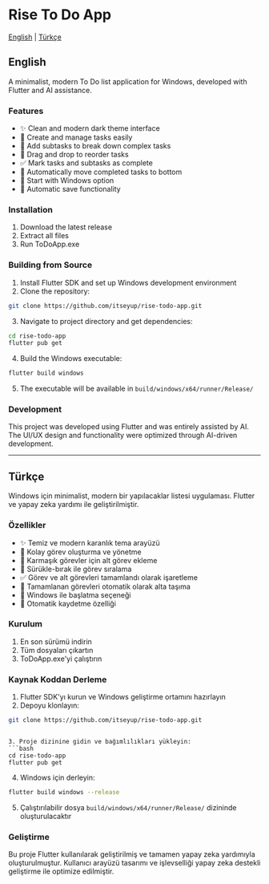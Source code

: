 # Rise To Do App

[English](#english) | [Türkçe](#türkçe)

## English

A minimalist, modern To Do list application for Windows, developed with Flutter and AI assistance.

### Features
- ✨ Clean and modern dark theme interface
- 📝 Create and manage tasks easily
- 📑 Add subtasks to break down complex tasks
- 🔄 Drag and drop to reorder tasks
- ✅ Mark tasks and subtasks as complete
- 🔽 Automatically move completed tasks to bottom
- 🚀 Start with Windows option
- 💾 Automatic save functionality

### Installation
1. Download the latest release
2. Extract all files
3. Run ToDoApp.exe

### Building from Source
1. Install Flutter SDK and set up Windows development environment
2. Clone the repository:
```bash
git clone https://github.com/itseyup/rise-todo-app.git
```
3. Navigate to project directory and get dependencies:
```bash
cd rise-todo-app
flutter pub get
```
4. Build the Windows executable:
```bash
flutter build windows
```
5. The executable will be available in 
`build/windows/x64/runner/Release/`

### Development
This project was developed using Flutter and was entirely assisted by AI. The UI/UX design and functionality were optimized through AI-driven development.


---

## Türkçe

Windows için minimalist, modern bir yapılacaklar listesi uygulaması. Flutter ve yapay zeka yardımı ile geliştirilmiştir.

### Özellikler
- ✨ Temiz ve modern karanlık tema arayüzü
- 📝 Kolay görev oluşturma ve yönetme
- 📑 Karmaşık görevler için alt görev ekleme
- 🔄 Sürükle-bırak ile görev sıralama
- ✅ Görev ve alt görevleri tamamlandı olarak işaretleme
- 🔽 Tamamlanan görevleri otomatik olarak alta taşıma
- 🚀 Windows ile başlatma seçeneği
- 💾 Otomatik kaydetme özelliği

### Kurulum
1. En son sürümü indirin
2. Tüm dosyaları çıkartın
3. ToDoApp.exe'yi çalıştırın

### Kaynak Koddan Derleme
1. Flutter SDK'yı kurun ve Windows geliştirme ortamını hazırlayın
2. Depoyu klonlayın:
```bash
git clone https://github.com/itseyup/rise-todo-app.git
 ```
```

3. Proje dizinine gidin ve bağımlılıkları yükleyin:
```bash
cd rise-todo-app
flutter pub get
 ```

4. Windows için derleyin:
```bash
flutter build windows --release
 ```

5. Çalıştırılabilir dosya `build/windows/x64/runner/Release/` dizininde oluşturulacaktır

### Geliştirme
Bu proje Flutter kullanılarak geliştirilmiş ve tamamen yapay zeka yardımıyla oluşturulmuştur. Kullanıcı arayüzü tasarımı ve işlevselliği yapay zeka destekli geliştirme ile optimize edilmiştir.
